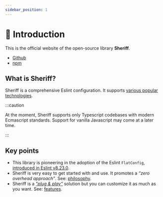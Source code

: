 ```yaml
---
sidebar_position: 1
---
```


# 🥳 Introduction

This is the official website of the open-source library **Sheriff**.

- [Github](https://github.com/AndreaPontrandolfo/sheriff)
- [npm](https://www.npmjs.com/package/eslint-config-sheriff)

## What is Sheriff?

Sheriff is a comprehensive Eslint configuration. It supports [various popular technologies](./techs.md).

:::caution

At the moment, Sheriff supports only Typescript codebases with modern Ecmascript standards. Support for vanilla Javascript may come at a later time.

:::

## Key points

- This library is pioneering in the adoption of the Eslint `FlatConfig`, [introduced in Eslint v8.23.0](https://eslint.org/blog/2022/08/eslint-v8.23.0-released/).
- Sheriff is very easy to get started with and use. It promotes a _“zero overhead approach”_. See: [philosophy](./core-philosophy/criteria.md).
- Sheriff is a [_"plug & play"_](./setup//automatic-setup.md) solution but you can customize it as much as you want. See: [features](./features.md).
